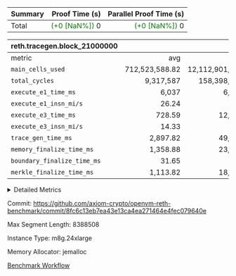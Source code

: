 | Summary | Proof Time (s) | Parallel Proof Time (s) |
|:---|---:|---:|
| Total | <span style='color: green'>(+0 [NaN%])</span> 0 | <span style='color: green'>(+0 [NaN%])</span> 0 |


| reth.tracegen.block_21000000 |||||
|:---|---:|---:|---:|---:|
|metric|avg|sum|max|min|
| `main_cells_used     ` |  712,523,588.82 |  12,112,901,010 |  1,498,559,694 |  204,383,127 |
| `total_cycles        ` |  9,317,587 |  158,398,979 |  20,489,700 |  1,113,379 |
| `execute_e1_time_ms  ` |  6,037 |  6,037 |  6,037 |  6,037 |
| `execute_e1_insn_mi/s` |  26.24 | -          |  26.24 |  26.24 |
| `execute_e3_time_ms  ` |  728.59 |  12,386 |  2,691 |  78 |
| `execute_e3_insn_mi/s` |  14.33 | -          |  16.01 |  4.81 |
| `trace_gen_time_ms   ` |  2,897.82 |  49,263 |  6,072 |  1,448 |
| `memory_finalize_time_ms` |  1,358.88 |  23,101 |  3,493 |  708 |
| `boundary_finalize_time_ms` |  31.65 |  538 |  90 |  4 |
| `merkle_finalize_time_ms` |  1,113.82 |  18,935 |  3,095 |  534 |



<details>
<summary>Detailed Metrics</summary>

| air_name | block_number | quotient_deg | interactions | constraints |
| --- | --- | --- | --- | --- |
| AccessAdapterAir<16> | 21000000 | 2 | 5 | 12 | 
| AccessAdapterAir<2> | 21000000 | 2 | 5 | 12 | 
| AccessAdapterAir<32> | 21000000 | 2 | 5 | 12 | 
| AccessAdapterAir<4> | 21000000 | 2 | 5 | 12 | 
| AccessAdapterAir<8> | 21000000 | 2 | 5 | 12 | 
| BitwiseOperationLookupAir<8> | 21000000 | 2 | 2 | 4 | 
| KeccakVmAir | 21000000 | 2 | 321 | 4,513 | 
| MemoryMerkleAir<8> | 21000000 | 2 | 4 | 39 | 
| PersistentBoundaryAir<8> | 21000000 | 2 | 3 | 7 | 
| PhantomAir | 21000000 | 2 | 3 | 5 | 
| Poseidon2PeripheryAir<BabyBearParameters>, 1> | 21000000 | 2 | 1 | 286 | 
| ProgramAir | 21000000 | 1 | 1 | 4 | 
| RangeTupleCheckerAir<2> | 21000000 | 1 | 1 | 4 | 
| Rv32HintStoreAir | 21000000 | 2 | 18 | 28 | 
| Sha256VmAir | 21000000 | 2 | 50 | 663 | 
| VariableRangeCheckerAir | 21000000 | 1 | 1 | 4 | 
| VmAirWrapper<Rv32BaseAluAdapterAir, BaseAluCoreAir<4, 8> | 21000000 | 2 | 20 | 37 | 
| VmAirWrapper<Rv32BaseAluAdapterAir, LessThanCoreAir<4, 8> | 21000000 | 2 | 18 | 40 | 
| VmAirWrapper<Rv32BaseAluAdapterAir, ShiftCoreAir<4, 8> | 21000000 | 2 | 24 | 91 | 
| VmAirWrapper<Rv32BranchAdapterAir, BranchEqualCoreAir<4> | 21000000 | 2 | 11 | 20 | 
| VmAirWrapper<Rv32BranchAdapterAir, BranchLessThanCoreAir<4, 8> | 21000000 | 2 | 13 | 35 | 
| VmAirWrapper<Rv32CondRdWriteAdapterAir, Rv32JalLuiCoreAir> | 21000000 | 2 | 10 | 18 | 
| VmAirWrapper<Rv32HeapAdapterAir<2, 32, 32>, BaseAluCoreAir<32, 8> | 21000000 | 2 | 61 | 126 | 
| VmAirWrapper<Rv32HeapAdapterAir<2, 32, 32>, LessThanCoreAir<32, 8> | 21000000 | 2 | 31 | 129 | 
| VmAirWrapper<Rv32HeapAdapterAir<2, 32, 32>, MultiplicationCoreAir<32, 8> | 21000000 | 2 | 61 | 57 | 
| VmAirWrapper<Rv32HeapAdapterAir<2, 32, 32>, ShiftCoreAir<32, 8> | 21000000 | 2 | 79 | 2,161 | 
| VmAirWrapper<Rv32HeapBranchAdapterAir<2, 32>, BranchEqualCoreAir<32> | 21000000 | 2 | 20 | 55 | 
| VmAirWrapper<Rv32HeapBranchAdapterAir<2, 32>, BranchLessThanCoreAir<32, 8> | 21000000 | 2 | 22 | 126 | 
| VmAirWrapper<Rv32IsEqualModAdapterAir<2, 1, 32, 32>, ModularIsEqualCoreAir<32, 4, 8> | 21000000 | 2 | 25 | 225 | 
| VmAirWrapper<Rv32IsEqualModAdapterAir<2, 3, 16, 48>, ModularIsEqualCoreAir<48, 4, 8> | 21000000 | 2 | 41 | 333 | 
| VmAirWrapper<Rv32JalrAdapterAir, Rv32JalrCoreAir> | 21000000 | 2 | 16 | 20 | 
| VmAirWrapper<Rv32LoadStoreAdapterAir, LoadSignExtendCoreAir<4, 8> | 21000000 | 2 | 18 | 33 | 
| VmAirWrapper<Rv32LoadStoreAdapterAir, LoadStoreCoreAir<4> | 21000000 | 2 | 17 | 40 | 
| VmAirWrapper<Rv32MultAdapterAir, DivRemCoreAir<4, 8> | 21000000 | 2 | 25 | 84 | 
| VmAirWrapper<Rv32MultAdapterAir, MulHCoreAir<4, 8> | 21000000 | 2 | 24 | 31 | 
| VmAirWrapper<Rv32MultAdapterAir, MultiplicationCoreAir<4, 8> | 21000000 | 2 | 19 | 19 | 
| VmAirWrapper<Rv32RdWriteAdapterAir, Rv32AuipcCoreAir> | 21000000 | 2 | 12 | 14 | 
| VmAirWrapper<Rv32VecHeapAdapterAir<1, 2, 2, 32, 32>, FieldExpressionCoreAir> | 21000000 | 2 | 415 | 480 | 
| VmAirWrapper<Rv32VecHeapAdapterAir<1, 6, 6, 16, 16>, FieldExpressionCoreAir> | 21000000 | 2 | 832 | 921 | 
| VmAirWrapper<Rv32VecHeapAdapterAir<2, 1, 1, 32, 32>, FieldExpressionCoreAir> | 21000000 | 2 | 158 | 190 | 
| VmAirWrapper<Rv32VecHeapAdapterAir<2, 2, 2, 32, 32>, FieldExpressionCoreAir> | 21000000 | 2 | 428 | 457 | 
| VmAirWrapper<Rv32VecHeapAdapterAir<2, 3, 3, 16, 16>, FieldExpressionCoreAir> | 21000000 | 2 | 246 | 288 | 
| VmAirWrapper<Rv32VecHeapAdapterAir<2, 6, 6, 16, 16>, FieldExpressionCoreAir> | 21000000 | 2 | 668 | 701 | 
| VmConnectorAir | 21000000 | 2 | 5 | 11 | 

| block_number | insns | execute_metered_time_ms | execute_metered_insn_mi/s |
| --- | --- | --- | --- |
| 21000000 | 158,398,980 | 11,732 | 13.50 | 

| group | block_number | num_segments | insns | execute_e1_time_ms | execute_e1_insn_mi/s |
| --- | --- | --- | --- | --- | --- |
| reth.tracegen.block_21000000 | 21000000 | 17 | 158,398,980 | 6,037 | 26.24 | 

| group | block_number | segment | trace_gen_time_ms | total_cycles | merkle_finalize_time_ms | memory_finalize_time_ms | main_cells_used | insns | execute_e3_time_ms | execute_e3_insn_mi/s | boundary_finalize_time_ms |
| --- | --- | --- | --- | --- | --- | --- | --- | --- | --- | --- | --- |
| reth.tracegen.block_21000000 | 21000000 | 0 | 5,583 | 20,489,700 | 2,736 | 3,142 | 1,105,311,035 | 20,489,700 | 1,279 | 16.01 | 75 | 
| reth.tracegen.block_21000000 | 21000000 | 1 | 6,072 | 19,861,400 | 3,095 | 3,493 | 1,090,819,346 | 19,861,400 | 1,252 | 15.86 | 90 | 
| reth.tracegen.block_21000000 | 21000000 | 10 | 2,667 | 10,181,700 | 856 | 1,048 | 462,228,909 | 10,181,700 | 691 | 14.73 | 13 | 
| reth.tracegen.block_21000000 | 21000000 | 11 | 1,448 | 1,413,400 | 538 | 708 | 242,786,656 | 1,413,400 | 92 | 15.33 | 4 | 
| reth.tracegen.block_21000000 | 21000000 | 12 | 1,552 | 1,972,100 | 589 | 759 | 263,582,935 | 1,972,100 | 129 | 15.17 | 5 | 
| reth.tracegen.block_21000000 | 21000000 | 13 | 3,091 | 9,042,200 | 1,321 | 1,606 | 987,041,132 | 9,042,200 | 576 | 15.69 | 51 | 
| reth.tracegen.block_21000000 | 21000000 | 14 | 3,047 | 8,246,100 | 1,336 | 1,613 | 987,718,567 | 8,246,100 | 525 | 15.68 | 49 | 
| reth.tracegen.block_21000000 | 21000000 | 15 | 2,160 | 3,794,900 | 964 | 1,185 | 571,629,455 | 3,794,900 | 247 | 15.31 | 27 | 
| reth.tracegen.block_21000000 | 21000000 | 16 | 1,604 | 1,113,379 | 706 | 906 | 204,383,127 | 1,113,380 | 78 | 14.26 | 18 | 
| reth.tracegen.block_21000000 | 21000000 | 2 | 4,156 | 11,926,000 | 1,960 | 2,351 | 1,335,701,501 | 11,926,000 | 761 | 15.66 | 85 | 
| reth.tracegen.block_21000000 | 21000000 | 3 | 2,086 | 2,710,100 | 818 | 1,106 | 1,498,559,694 | 2,710,100 | 196 | 13.76 | 49 | 
| reth.tracegen.block_21000000 | 21000000 | 4 | 1,894 | 5,052,600 | 567 | 772 | 374,411,599 | 5,052,600 | 330 | 15.27 | 14 | 
| reth.tracegen.block_21000000 | 21000000 | 5 | 2,886 | 12,951,800 | 719 | 925 | 727,803,623 | 12,951,800 | 2,691 | 4.81 | 15 | 
| reth.tracegen.block_21000000 | 21000000 | 6 | 2,729 | 13,891,900 | 534 | 716 | 617,578,763 | 13,891,900 | 961 | 14.45 | 9 | 
| reth.tracegen.block_21000000 | 21000000 | 7 | 2,478 | 10,300,000 | 579 | 762 | 474,277,873 | 10,300,000 | 729 | 14.13 | 10 | 
| reth.tracegen.block_21000000 | 21000000 | 8 | 2,788 | 12,456,900 | 714 | 905 | 566,539,448 | 12,456,900 | 889 | 14.01 | 11 | 
| reth.tracegen.block_21000000 | 21000000 | 9 | 3,022 | 12,994,800 | 903 | 1,104 | 602,527,347 | 12,994,800 | 960 | 13.53 | 13 | 

</details>


Commit: https://github.com/axiom-crypto/openvm-reth-benchmark/commit/8fc6c13eb7ea43e13ca4ea271464e4fec079640e

Max Segment Length: 8388508

Instance Type: m8g.24xlarge

Memory Allocator: jemalloc

[Benchmark Workflow](https://github.com/axiom-crypto/openvm-reth-benchmark/actions/runs/15879560349)
